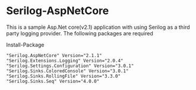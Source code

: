 # Serilog-AspNetCore

This is a sample Asp.Net core(v2.1) application with using Serilog as a third party logging provider.
The following packages are required

Install-Package <package name>

    "Serilog.AspNetCore" Version="2.1.1" 
    "Serilog.Extensions.Logging" Version="2.0.4" 
    "Serilog.Settings.Configuration" Version="3.0.1"
    "Serilog.Sinks.ColoredConsole" Version="3.0.1" 
    "Serilog.Sinks.RollingFile" Version="3.3.0" 
    "Serilog.Sinks.Seq" Version="4.0.0"
